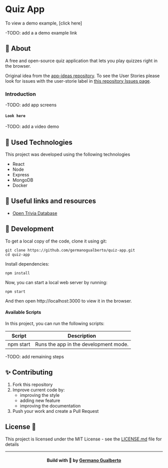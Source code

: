 # Quiz App

To view a demo example, [click here]

-TODO: add a a demo example link


## 📝 About

A free and open-source quiz application that lets you play quizzes right in the browser.

Original idea from the [app-ideas repository](https://github.com/florinpop17/app-ideas/blob/master/Projects/1-Beginner/Quiz-App.md).
To see the User Stories please look for issues with the user-storie label in [this repository Issues page](https://github.com/germanogualberto/quiz-app/issues).


### Introduction

-TODO: add app screens

#### `Look here`

-TODO: add a video demo


<a id="used-technologies"></a>

## :rocket: Used Technologies

This project was developed using the following technologies

- React
- Node
- Express
- MongoDB
- Docker

## :rocket: Useful links and resources

-   [Open Trivia Database](https://opentdb.com/api_config.php)


<a id="how-to-use"></a>

## :rocket: Development

To get a local copy of the code, clone it using git:

```
git clone https://github.com/germanogualberto/quiz-app.git
cd quiz-app
```

Install dependencies:

```
npm install
```

Now, you can start a local web server by running:

```
npm start
```

And then open http://localhost:3000 to view it in the browser.

#### Available Scripts

In this project, you can run the following scripts:

| Script        | Description                                                             |
| ------------- | ----------------------------------------------------------------------- |
| npm start     | Runs the app in the development mode.                                   |

-TODO: add remaining steps


## ✨ Contributing

1. Fork this repository
2. Improve current code by:
    - improving the style
    - adding new feature
    - improving the documentation
3. Push your work and create a Pull Request

## License 📄

This project is licensed under the MIT License - see the [LICENSE.md](LICENSE) file for details

  ---
<h4 align="center">
    Build with 💓 by <a href="https://www.linkedin.com/in/germano-gualberto/" target="_blank">Germano Gualberto</a>
</h4>
